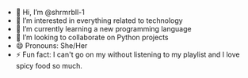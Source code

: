 - 👋 Hi, I’m @shrmrbll-1
- 👀 I’m interested in everything related to technology 
- 🌱 I’m currently learning a new programming language
- 💞️ I’m looking to collaborate on Python projects
- 😄 Pronouns: She/Her
- ⚡ Fun fact: I can't go on my without listening to my playlist and I love spicy food so much. 

